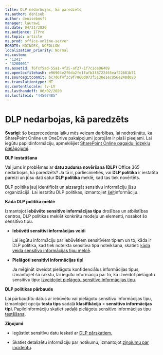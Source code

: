 ```yaml
---
title: DLP nedarbojas, kā paredzēts
ms.author: deniseb
author: denisebmsft
manager: laurawi
ms.date: 04/21/2020
ms.audience: ITPro
ms.topic: article
ms.prod: office-online-server
ROBOTS: NOINDEX, NOFOLLOW
localization_priority: Normal
ms.custom:
- "1241"
- "3200001"
ms.assetid: f6fcf5ad-55a1-4f25-af27-1f7c1ce06409
ms.openlocfilehash: e96904e2f0da2fe1fafb3f8722465eaf22681b71
ms.sourcegitcommit: bc7d6f4f3c9f7060d073f5130e1ec856e248d020
ms.translationtype: MT
ms.contentlocale: lv-LV
ms.lasthandoff: 06/02/2020
ms.locfileid: "44507485"
---
```

# <a name="dlp-not-working-as-expected"></a>DLP nedarbojas, kā paredzēts

**Svarīgi**: šo bezprecedenta laiku mēs veicam darbības, lai nodrošinātu, ka SharePoint Online un OneDrive pakalpojumi joprojām ir plaši pieejami. Lai iegūtu papildinformāciju, apmeklējiet [SharePoint Online pagaidu līdzekļu pielāgojumi](https://aka.ms/ODSPAdjustments).

 **DLP iestatīšana**

Vai jums ir problēmas ar **datu zuduma novēršana (DLP)** Office 365 nedarbojas, kā paredzēts? Ja tā ir, pārliecinieties, vai **DLP politika** ir iestatīta pareizi un jūsu dati satur **DLP politika** meklē, kad tas tiek novērtēts.
  
DLP politika ļauj identificēt un aizsargāt sensitīvu informāciju jūsu organizācijā. Lai iestatītu DLP politikas, izmantojiet [šeit](https://docs.microsoft.com/office365/securitycompliance/prevent-data-loss#set-up-dlp)informāciju.
  
 **Kāda DLP politika meklē**
  
Izmantojot **iebūvēto sensitīvo informācijas tipu** drošības un atbilstības centros, DLP politikas meklēt konkrētu modeļu un elementi, nosakot šo sensitīvo tipu.
  
- **Iebūvēti sensitīvi informācijas veidi**

    Lai iegūtu informāciju par iebūvētiem sensitīviem tipiem un to, kāda ir DLP politika, kad tiek noteikta sensitīva tipa noteikšana, skatiet: [kāda veida sensitīvo informācijas tipu meklē](https://docs.microsoft.com/microsoft-365/compliance/sensitive-information-type-entity-definitions).

- **Pielāgoti sensitīvi informācijas tipi**

    Ja mēģināt izveidot pielāgotu konfidenciālus informācijas tipus, izmantojiet šo rakstu, lai iegūtu informāciju par to, kā izveidot pielāgotu sensitīvu tipu: [izveidojiet pielāgotu sensitīvo informācijas tipu](https://docs.microsoft.com/microsoft-365/compliance/create-a-custom-sensitive-information-type).

**DLP politikas pārbaude**

Lai pārbaudītu datus ar iebūvētu vai pielāgotu sensitīvu informācijas tipu, izmantojiet opciju **testa tips** sadaļā **klasifikācija**  >  **sensitīvo informācijas tipi**. Papildinformāciju skatiet sadaļā [pielāgotu sensitīvo informācijas tipu testēšana](https://docs.microsoft.com/microsoft-365/compliance/create-a-custom-sensitive-information-type#create-custom-sensitive-information-types-in-the-security--compliance-center).

 **Ziņojumi**
  
- Iegūstiet sensitīvu datu ieskati ar [DLP pārskatiem.](https://docs.microsoft.com/microsoft-365/compliance/data-loss-prevention-policies#dlp-reports)

- Skatiet detalizētu informāciju par notikumu, izmantojot [ziņojumu par incidentu](https://docs.microsoft.com/microsoft-365/compliance/data-loss-prevention-policies#incident-reports).
